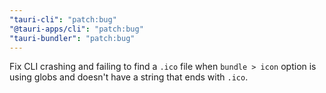 ```yaml
---
"tauri-cli": "patch:bug"
"@tauri-apps/cli": "patch:bug"
"tauri-bundler": "patch:bug"
---
```


Fix CLI crashing and failing to find a `.ico` file when `bundle > icon` option is using globs and doesn't have a string that ends with `.ico`.
